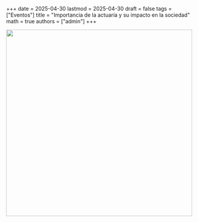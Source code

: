 +++
date      = 2025-04-30
lastmod   = 2025-04-30
draft     = false
tags      = ["Eventos"]
title     = "Importancia de la actuaría y su impacto en la sociedad"
math      = true
authors = ["admin"]
+++


<img src="https://matematicas.netlify.app/img/eventos/importancia_actuaria.png"  width="500">
